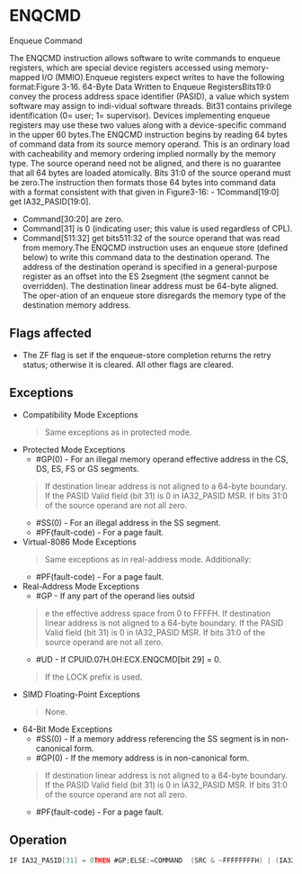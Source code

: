 # ENQCMD

Enqueue Command

The ENQCMD instruction allows software to write commands to enqueue registers, which are special device registers accessed using memory-mapped I/O (MMIO).Enqueue registers expect writes to have the following format:Figure 3-16.
 64-Byte Data Written to Enqueue RegistersBits19:0 convey the process address space identifier (PASID), a value which system software may assign to indi-vidual software threads.
Bit31 contains privilege identification (0= user; 1= supervisor).
Devices implementing enqueue registers may use these two values along with a device-specific command in the upper 60 bytes.The ENQCMD instruction begins by reading 64 bytes of command data from its source memory operand.
This is an ordinary load with cacheability and memory ordering implied normally by the memory type.
The source operand need not be aligned, and there is no guarantee that all 64 bytes are loaded atomically.
Bits 31:0 of the source operand must be zero.The instruction then formats those 64 bytes into command data with a format consistent with that given in Figure3-16: - 1Command[19:0] get IA32_PASID[19:0].
- Command[30:20] are zero.
- Command[31] is 0 (indicating user; this value is used regardless of CPL).
- Command[511:32] get bits511:32 of the source operand that was read from memory.The ENQCMD instruction uses an enqueue store (defined below) to write this command data to the destination operand.
The address of the destination operand is specified in a general-purpose register as an offset into the ES 2segment (the segment cannot be overridden).
The destination linear address must be 64-byte aligned.
The oper-ation of an enqueue store disregards the memory type of the destination memory address.

## Flags affected

- The ZF flag is set if the enqueue-store completion returns the retry status; otherwise it is cleared. All other flags are cleared.

## Exceptions

- Compatibility Mode Exceptions
  > Same exceptions as in protected mode.
- Protected Mode Exceptions
  - #GP(0) - For an illegal memory operand effective address in the CS, DS, ES, FS or GS segments.
  > If destination linear address is not aligned to a 64-byte boundary.
  > If the PASID Valid field (bit 31) is 0 in IA32_PASID MSR.
  > If bits 31:0 of the source operand are not all zero.
  - #SS(0) - For an illegal address in the SS segment.
  - #PF(fault-code) - For a page fault.
- Virtual-8086 Mode Exceptions
  > Same exceptions as in real-address mode. Additionally:
  - #PF(fault-code) - For a page fault.
- Real-Address Mode Exceptions
  - #GP - If any part of the operand lies outsid
  > e the effective address space from 0 to FFFFH.
  > If destination linear address is not aligned to a 64-byte boundary.
  > If the PASID Valid field (bit 31) is 0 in IA32_PASID MSR.
  > If bits 31:0 of the source operand are not all zero.
  - #UD - If CPUID.07H.0H:ECX.ENQCMD[bit 29] = 0.
  > If the LOCK prefix is used.
- SIMD Floating-Point Exceptions
  > None.
- 64-Bit Mode Exceptions
  - #SS(0) - If a memory address referencing the SS segment is in non-canonical form.
  - #GP(0) - If the memory address is in non-canonical form.
  > If destination linear address is not aligned to a 64-byte boundary.
  > If the PASID Valid field (bit 31) is 0 in IA32_PASID MSR.
  > If bits 31:0 of the source operand are not all zero.
  - #PF(fault-code) - For a page fault.

## Operation

```C
IF IA32_PASID[31] = 0THEN #GP;ELSE:=COMMAND  (SRC & ~FFFFFFFFH) | (IA32_PASID & FFFFFH);:=DEST  COMMAND;FI;Intel C/C++ Compiler Intrinsic EquivalentENQCMD int_enqcmd(void *dst, const void *src)
```
